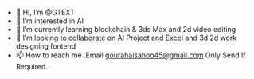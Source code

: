 - 👋 Hi, I’m @GTEXT
- 👀 I’m interested in AI
- 🌱 I’m currently learning blockchain & 3ds Max and 2d video editing  
- 💞️ I’m looking to collaborate on AI Project and Excel and 3d 2d work designing fontend
- 📫 How to reach me .Email gourahaisahoo45@gmail.com Only Send If Required.

<!---
GTEXT/GTEXT is a ✨ special ✨ repository because its `README.md` (this file) appears on your GitHub profile.
You can click the Preview link to take a look at your changes.
--->
